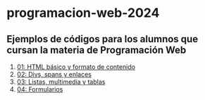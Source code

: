 # programacion-web-2024
Ejemplos de códigos para los alumnos que cursan la materia de Programación Web
---
1. [01: HTML básico y formato de contenido](/01_formato_contenido/index.html)
2. [02: Divs, spans y enlaces](/02_divs_enlaces/divs.html)
3. [03: Listas, multimedia y tablas](/03_listas_multimedia_tablas/index.html)
4. [04: Formularios](/04_formularios/index.html)
